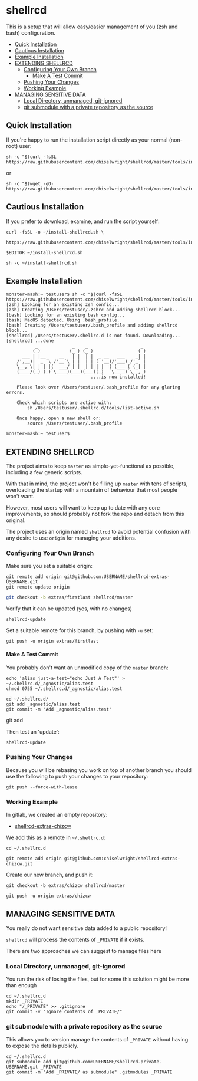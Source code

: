 # shellrcd

This is a setup that will allow easy/easier management of you (zsh and bash)
configuration.

<!-- START doctoc generated TOC please keep comment here to allow auto update -->
<!-- DON'T EDIT THIS SECTION, INSTEAD RE-RUN doctoc TO UPDATE -->


- [Quick Installation](#quick-installation)
- [Cautious Installation](#cautious-installation)
- [Example Installation](#example-installation)
- [EXTENDING SHELLRCD](#extending-shellrcd)
  - [Configuring Your Own Branch](#configuring-your-own-branch)
    - [Make A Test Commit](#make-a-test-commit)
  - [Pushing Your Changes](#pushing-your-changes)
  - [Working Example](#working-example)
- [MANAGING SENSITIVE DATA](#managing-sensitive-data)
  - [Local Directory, unmanaged, git-ignored](#local-directory-unmanaged-git-ignored)
  - [git submodule with a private repository as the source](#git-submodule-with-a-private-repository-as-the-source)

<!-- END doctoc generated TOC please keep comment here to allow auto update -->

## Quick Installation

If you're happy to run the installation script directly as your normal
(non-root) user:

```
sh -c "$(curl -fsSL https://raw.githubusercontent.com/chiselwright/shellrcd/master/tools/install.sh)"
```

or

```
sh -c "$(wget -qO- https://raw.githubusercontent.com/chiselwright/shellrcd/master/tools/install.sh)"
```

## Cautious Installation

If you prefer to download, examine, and run the script yourself:

```
curl -fsSL -o ~/install-shellrcd.sh \
    https://raw.githubusercontent.com/chiselwright/shellrcd/master/tools/install.sh

$EDITOR ~/install-shellrcd.sh

sh -c ~/install-shellrcd.sh
```

## Example Installation

```
monster-mash:~ testuser$ sh -c "$(curl -fsSL https://raw.githubusercontent.com/chiselwright/shellrcd/master/tools/install.sh)"
[zsh] Looking for an existing zsh config...
[zsh] Creating /Users/testuser/.zshrc and adding shellrcd block...
[bash] Looking for an existing bash config...
[bash] MacOS detected. Using .bash_profile.
[bash] Creating /Users/testuser/.bash_profile and adding shellrcd block...
[shellrcd] /Users/testuser/.shellrc.d is not found. Downloading...
[shellrcd] ...done
           _             _    _                    _
          ( )           (_ ) (_ )                 ( )
      ___ | |__     __   | |  | |  _ __   ___    _| |
    /',__)|  _ `\ /'__`\ | |  | | ( '__)/'___) /'_` |
    \__, \| | | |(  ___/ | |  | | | |  ( (___ ( (_| |
    (____/(_) (_)`\____)(___)(___)(_)  `\____)`\__,_)
                                ....is now installed!

    Please look over /Users/testuser/.bash_profile for any glaring errors.

    Check which scripts are active with:
        sh /Users/testuser/.shellrc.d/tools/list-active.sh

    Once happy, open a new shell or:
        source /Users/testuser/.bash_profile

monster-mash:~ testuser$
```

## EXTENDING SHELLRCD

The project aims to keep `master` as simple-yet-functional as possible,
including a few generic scripts.

With that in mind, the project won't be filling up `master` with tens of
scripts, overloading the startup with a mountain of behaviour that most people
won't want.

However, most users will want to keep up to date with any core improvements, so
should probably not fork the repo and detach from this original.

The project uses an origin named `shellrcd` to avoid potential confusion with
any desire to use `origin` for managing your additions.

### Configuring Your Own Branch

Make sure you set a suitable origin:

```
git remote add origin git@github.com:USERNAME/shellrcd-extras-USERNAME.git
git remote update origin
```

```sh
git checkout -b extras/firstlast shellrcd/master
```

Verify that it can be updated (yes, with no changes)

```
shellrcd-update
```

Set a suitable remote for this branch, by pushing with `-u` set:

```
git push -u origin extras/firstlast
```

#### Make A Test Commit

You probably don't want an unmodified copy of the `master` branch:

```
echo 'alias just-a-test="echo Just A Test"' > ~/.shellrc.d/_agnostic/alias.test
chmod 0755 ~/.shellrc.d/_agnostic/alias.test

cd ~/.shellrc.d/
git add _agnostic/alias.test
git commit -m 'Add _agnostic/alias.test'
```
git add

Then test an 'update':

```
shellrcd-update
```

### Pushing Your Changes

Because you will be rebasing you work on top of another branch you should use
the following to push your changes to your repository:

```
git push --force-with-lease
```

### Working Example

In gitlab, we created an empty repository:

* [shellrcd-extras-chizcw](https://github.com/chiselwright/shellrcd-extras-chizcw)

We add this as a remote in `~/.shellrc.d`:

```
cd ~/.shellrc.d

git remote add origin git@github.com:chiselwright/shellrcd-extras-chizcw.git
```

Create our new branch, and push it:
```
git checkout -b extras/chizcw shellrcd/master

git push -u origin extras/chizcw
```

## MANAGING SENSITIVE DATA

You really do not want sensitive data added to a public repository!

`shellrcd` will process the contents of `_PRIVATE` if it exists.

There are two approaches we can suggest to manage files here

### Local Directory, unmanaged, git-ignored

You run the risk of losing the files, but for some this solution might be more
than enough

```
cd ~/.shellrc.d
mkdir _PRIVATE
echo "/_PRIVATE" >> .gitignore
git commit -v "Ignore contents of _PRIVATE/"
```

### git submodule with a private repository as the source

This allows you to version manage the contents of `_PRIVATE` without having to
expose the details publicly.

```
cd ~/.shellrc.d
git submodule add git@github.com:USERNAME/shellrcd-private-USERNAME.git _PRIVATE
git commit -m "Add _PRIVATE/ as submodule" .gitmodules _PRIVATE
```

